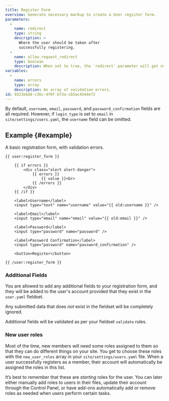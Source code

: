 ```yaml
---
title: Register Form
overview: Generate necessary markup to create a User register form.
parameters:
  -
    name: redirect
    type: string
    description: >
      Where the user should be taken after
      successfully registering.
  -
    name: allow_request_redirect
    type: boolean
    description: When set to true, the `redirect` parameter will get overridden by a `redirect` query parameter in the URL.
variables:
  -
    name: errors
    type: array
    description: An array of validation errors.
id: 9323ebd8-c36c-4f0f-b73a-cb5ac4544e72
---
```

By default, `username`, `email`, `password`, and `password_confirmation` fields are all required. However, if `login_type` is set to `email` in `site/settings/users.yaml`, the `username` field can be omitted.

## Example {#example}

A basic registration form, with validation errors.

```
{{ user:register_form }}

    {{ if errors }}
        <div class="alert alert-danger">
            {{ errors }}
                {{ value }}<br>
            {{ /errors }}
        </div>
    {{ /if }}

    <label>Username</label>
    <input type="text" name="username" value="{{ old:username }}" />

    <label>Email</label>
    <input type="email" name="email" value="{{ old:email }}" />

    <label>Password</label>
    <input type="password" name="password" />

    <label>Password Confirmation</label>
    <input type="password" name="password_confirmation" />

    <button>Register</button>

{{ /user:register_form }}
```


### Additional Fields

You are allowed to add any additional fields to your registration form, and they will be added to the user's account
provided that they exist in the `user.yaml` fieldset.

Any submitted data that does _not_ exist in the fieldset will be completely ignored.

Additional fields will be validated as per your fieldset `validate` rules.

### New user roles

Most of the time, new members will need some roles assigned to them so that they can do different things on your site. You get to choose these roles with the `new_user_roles` array in your `site/settings/users.yaml` file. When a user successfully registers as a member, their account will automatically be assigned the roles in this list.

It’s best to remember that these are _starting_ roles for the user. You can later either manually add roles to users in their files, update their account through the Control Panel, or have add-ons automatically add or remove roles as needed when users perform certain tasks.
